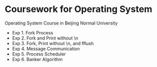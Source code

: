 # Coursework for Operating System

Operating System Course in Beijing Normal University

 - Exp 1. Fork Process
 - Exp 2. Fork and Print without \n
 - Exp 3. Fork, Print without \n, and fflush
 - Exp 4. Message Communication
 - Exp 5. Process Scheduler
 - Exp 6. Banker Algorithm
